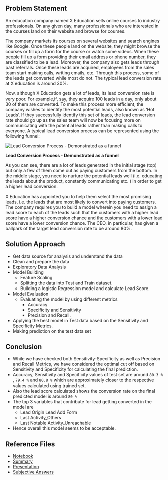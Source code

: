 
## Problem Statement

An education company named X Education sells online courses to industry professionals. On any given day, many professionals who are interested in the courses land on their website and browse for courses. 

The company markets its courses on several websites and search engines like Google. Once these people land on the website, they might browse the courses or fill up a form for the course or watch some videos. When these people fill up a form providing their email address or phone number, they are classified to be a lead. Moreover, the company also gets leads through past referrals. Once these leads are acquired, employees from the sales team start making calls, writing emails, etc. Through this process, some of the leads get converted while most do not. The typical lead conversion rate at X education is around 30%.

Now, although X Education gets a lot of leads, its lead conversion rate is very poor. For example,if, say, they acquire 100 leads in a day, only about 30 of them are converted. To make this process more efficient, the company wishes to identify the most potential leads, also known as ‘Hot Leads’. If they successfully identify this set of leads, the lead conversion rate should go up as the sales team will now be focusing more on communicating with the potential leads rather than making calls to everyone. A typical lead conversion process can be represented using the following funnel:

![Lead Conversion Process - Demonstrated as a funnel](https://cdn.upgrad.com/UpGrad/temp/189f213d-fade-4fe4-b506-865f1840a25a/XNote_201901081613670.jpg)

**Lead Conversion Process - Demonstrated as a funnel**

As you can see, there are a lot of leads generated in the initial stage (top) but only a few of them come out as paying customers from the bottom. In the middle stage, you need to nurture the potential leads well (i.e. educating the leads about the product, constantly communicating etc. ) in order to get a higher lead conversion.

X Education has appointed you to help them select the most promising leads, i.e. the leads that are most likely to convert into paying customers. The company requires you to build a model wherein you need to assign a lead score to each of the leads such that the customers with a higher lead score have a higher conversion chance and the customers with a lower lead score have a lower conversion chance. The CEO, in particular, has given a ballpark of the target lead conversion rate to be around 80%.

## Solution Approach

- Get data source for analysis and understand the data
- Clean and prepare the data
- Exploratory Data Analysis
- Model Building
	- Feature Scaling
	- Splitting the data into Test and Train dataset.
	- Building a logistic Regression model and calculate Lead Score. 
- Model Evaluation
	- Evaluating the model by using different metrics 
		- Accuracy
		- Specificity and Sensitivity 
		- Precision and Recall. 
- Applying the best model in Test data based on the Sensitivity and Specificity Metrics.
- Making prediction on the test data set

## Conclusion


- While we have checked both Sensitivity-Specificity as well as Precision and Recall Metrics, we have considered the optimal cut off based on Sensitivity and Specificity for calculating the final prediction. 
- Accuracy, Sensitivity and Specificity values of test set are around `80.3 %` ,  `79.4 %` and `80.8 %` which are approximately closer to the respective values calculated using trained set. 
- Also the lead score calculated shows the conversion rate on the final predicted model is around `80 %`
- The top 3 variables that contribute for lead getting converted in the model are 
    - Lead Origin Lead Add Form
    - Last Activity_Others
    - Last Notable Activity_Unreachable
- Hence overall this model seems to be acceptable.

## Reference Files 

- [Notebook](./Lead_Score_Notebook.ipynb)
- [Summary](./Lead_Score_Summary.pdf)
- [Presentation](./Lead_Score_Case_Study_Presentation.pdf)
- [Subjective Answers](./Lead_Score_Subjective_Answers.pdf)